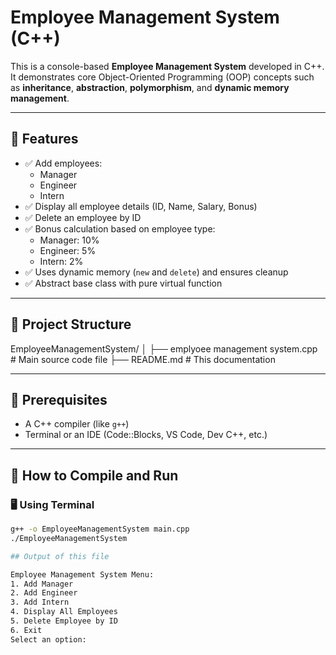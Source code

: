 # Employee Management System (C++)

This is a console-based **Employee Management System** developed in C++. It demonstrates core Object-Oriented Programming (OOP) concepts such as **inheritance**, **abstraction**, **polymorphism**, and **dynamic memory management**.

---

## 📝 Features

- ✅ Add employees:
  - Manager
  - Engineer
  - Intern
- ✅ Display all employee details (ID, Name, Salary, Bonus)
- ✅ Delete an employee by ID
- ✅ Bonus calculation based on employee type:
  - Manager: 10%
  - Engineer: 5%
  - Intern: 2%
- ✅ Uses dynamic memory (`new` and `delete`) and ensures cleanup
- ✅ Abstract base class with pure virtual function

---

## 📂 Project Structure
EmployeeManagementSystem/
│
├── emplyoee management system.cpp          # Main source code file
├── README.md                               # This documentation

---

## 🔧 Prerequisites

- A C++ compiler (like `g++`)
- Terminal or an IDE (Code::Blocks, VS Code, Dev C++, etc.)

---

## 🚀 How to Compile and Run

### 🖥️ Using Terminal

```bash
g++ -o EmployeeManagementSystem main.cpp
./EmployeeManagementSystem

## Output of this file

Employee Management System Menu:
1. Add Manager
2. Add Engineer
3. Add Intern
4. Display All Employees
5. Delete Employee by ID
6. Exit
Select an option:



